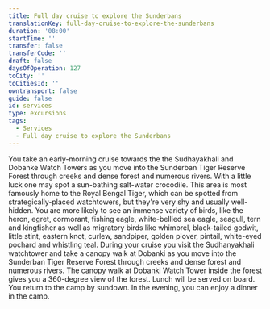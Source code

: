 ```yaml
---
title: Full day cruise to explore the Sunderbans
translationKey: full-day-cruise-to-explore-the-sunderbans
duration: '08:00'
startTime: ''
transfer: false
transferCode: ''
draft: false
daysOfOperation: 127
toCity: ''
toCitiesId: ''
owntransport: false
guide: false
id: services
type: excursions
tags:
  - Services
  - Full day cruise to explore the Sunderbans
---
```

You take an early-morning cruise towards the the Sudhayakhali and Dobanke Watch Towers as you move into the Sunderban Tiger Reserve Forest through creeks and dense forest and numerous rivers. With a little luck one may spot a sun-bathing salt-water crocodile. This area is most famously home to the Royal Bengal Tiger, which can be spotted from strategically-placed watchtowers, but they're very shy and usually well-hidden.     You are more likely to see an immense variety of birds, like the heron, egret, cormorant, fishing eagle, white-bellied sea eagle, seagull, tern and kingfisher as well as migratory birds like whimbrel, black-tailed godwit, little stint, eastern knot, curlew, sandpiper, golden plover, pintail, white-eyed pochard and whistling teal.     During your cruise you visit the Sudhanyakhali watchtower and take a canopy walk at Dobanki as you move into the Sunderban Tiger Reserve Forest through creeks and dense forest and numerous rivers. The canopy walk at Dobanki Watch Tower inside the forest gives you a 360-degree view of the forest. Lunch will be served on board. You return to the camp by sundown. In the evening, you can enjoy a dinner in the camp.